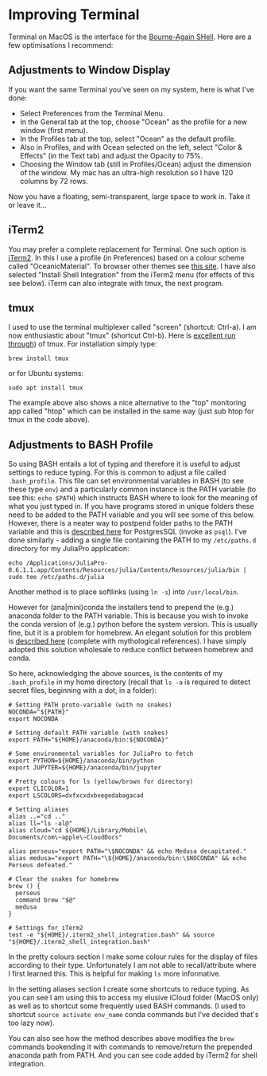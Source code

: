 # Improving Terminal
Terminal on MacOS is the interface for the [Bourne-Again SHell](https://en.wikipedia.org/wiki/Bash_(Unix_shell)). Here are a few optimisations I recommend:

## Adjustments to Window Display
If you want the same Terminal you've seen on my system, here is what I've done:

* Select Preferences from the Terminal Menu.
* In the General tab at the top, choose "Ocean" as the profile for a new window (first menu).
* In the Profiles tab at the top, select "Ocean" as the default profile.
* Also in Profiles, and with Ocean selected on the left, select "Color & Effects" (in the Text tab) and adjust the Opacity to 75%.
* Choosing the Window tab (still in Profiles/Ocean) adjust the dimension of the window. My mac has an ultra-high resolution so I have 120 columns by 72 rows.

Now you have a floating, semi-transparent, large space to work in. Take it or leave it...

## iTerm2
You may prefer a complete replacement for Terminal. One such option is [iTerm2](https://iterm2.com). In this I use a profile (in Preferences) based on a colour scheme called "OceanicMaterial". To browser other themes see [this site](http://iterm2colorschemes.com). I have also selected "Install Shell Integration" from the iTerm2 menu (for effects of this see below). iTerm can also integrate with tmux, the next program.

## tmux
I used to use the terminal multiplexer called "screen" (shortcut: Ctrl-a). I am now enthusiastic about "tmux" (shortcut Ctrl-b). Here is [excellent run through](http://www.hamvocke.com/blog/a-quick-and-easy-guide-to-tmux/)) of tmux. For installation simply type:
```
brew install tmux
```
or for Ubuntu systems:
```
sudo apt install tmux
```
The example above also shows a nice alternative to the "top" monitoring app called "htop" which can be installed in the same way (just sub htop for tmux in the code above).

## Adjustments to BASH Profile
So using BASH entails a lot of typing and therefore it is useful to adjust settings to reduce typing. For this is common to adjust a file called ```.bash_profile```. This file can set environmental variables in BASH (to see these type ```env```) and a particularly common instance is the PATH variable (to see this: ```echo $PATH```) which instructs BASH where to look for the meaning of what you just typed in. If you have programs stored in unique folders these need to be added to the PATH variable and you will see some of this below. However, there is a neater way to postpend folder paths to the PATH variable and this is [described here](http://postgresapp.com/documentation/cli-tools.html) for PostgresSQL (invoke as ```psql```). I've done similarly - adding a single file containing the PATH to my ```/etc/paths.d``` directory for my JuliaPro application:
```
echo /Applications/JuliaPro-0.6.1.1.app/Contents/Resources/julia/Contents/Resources/julia/bin | sudo tee /etc/paths.d/julia
```
Another method is to place softlinks (using ```ln -s```) into ```/usr/local/bin```.

However for (ana|mini)conda the installers tend to prepend the (e.g.) anaconda folder to the PATH variable. This is because you wish to invoke the conda version of (e.g.) python before the system version. This is usually fine, but it is a problem for homebrew. An elegant solution for this problem is [described here](https://hashrocket.com/blog/posts/keep-anaconda-from-constricting-your-homebrew-installs) (complete with mythological references). I have simply adopted this solution wholesale to reduce conflict between homebrew and conda.

So here, acknowledging the above sources, is the contents of my ```.bash_profile``` in my home directory (recall that ```ls -a``` is required to detect secret files, beginning with a dot, in a folder):

```
# Setting PATH proto-variable (with no snakes)
NOCONDA="${PATH}"
export NOCONDA

# Setting default PATH variable (with snakes)
export PATH="${HOME}/anaconda/bin:${NOCONDA}"

# Some environmental variables for JuliaPro to fetch
export PYTHON=${HOME}/anaconda/bin/python
export JUPYTER=${HOME}/anaconda/bin/jupyter

# Pretty colours for ls (yellow/brown for directory)
export CLICOLOR=1
export LSCOLORS=dxfxcxdxbxegedabagacad

# Setting aliases
alias ..="cd .."
alias ll="ls -al@"
alias cloud="cd ${HOME}/Library/Mobile\ Documents/com\~apple\~CloudDocs"

alias perseus="export PATH="\$NOCONDA" && echo Medusa decapitated."
alias medusa="export PATH="\${HOME}/anaconda/bin:\$NOCONDA" && echo Perseus defeated."

# Clear the snakes for homebrew
brew () {
  perseus
  command brew "$@"
  medusa
}

# Settings for iTerm2
test -e "${HOME}/.iterm2_shell_integration.bash" && source "${HOME}/.iterm2_shell_integration.bash"
```

In the pretty colours section I make some colour rules for the display of files according to their type. Unfortunately I am not able to recall/attribute where I first learned this. This is helpful for making ```ls``` more informative.

In the setting aliases section I create some shortcuts to reduce typing. As you can see I am using this to access my elusive iCloud folder (MacOS only) as well as to shortcut some frequently used BASH commands. (I used to shortcut ```source activate env_name``` conda commands but I've decided that's too lazy now).

You can also see how the method describes above modifies the ```brew``` commands bookending it with commands to remove/return the prepended anaconda path from PATH. And you can see code added by iTerm2 for shell integration.
